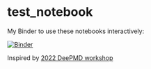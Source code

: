 # test_notebook

My Binder to use these notebooks interactively:

[![Binder](https://mybinder.org/badge_logo.svg)](https://mybinder.org/v2/gh/axgmz/test_notebook/HEAD)


Inspired by [2022 DeePMD workshop](https://github.com/CSIprinceton/workshop-july-2022/)